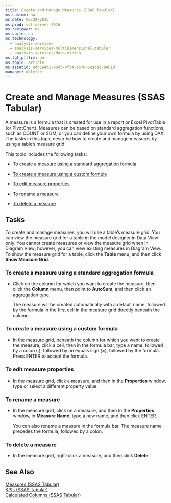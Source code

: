```yaml
---
title: Create and Manage Measures (SSAS Tabular)
ms.custom: na
ms.date: 06/29/2016
ms.prod: sql-server-2016
ms.reviewer: na
ms.suite: na
ms.technology: 
  - analysis-services
  - analysis-services/multidimensional-tabular
  - analysis-services/data-mining
ms.tgt_pltfrm: na
ms.topic: article
ms.assetid: edc1a4b2-96d3-4f34-bb70-6cacec79e819
manager: mblythe
---
```

# Create and Manage Measures (SSAS Tabular)
A measure is a formula that is created for use in a report or Excel PivotTable (or PivotChart). Measures can be based on standard aggregation functions, such as COUNT or SUM, or you can define your own formula by using DAX. The tasks in this topic describe how to create and manage measures by using a table’s measure grid.  
  
 This topic includes the following tasks:  
  
-   [To create a measure using a standard aggregation formula](#bkmk_create_stand)  
  
-   [To create a measure using a custom formula](#bkmk_create_custom)  
  
-   [To edit measure properties](#bkmk_edit)  
  
-   [To rename a measure](#bkmk_rename)  
  
-   [To delete a measure](#bkmk_delete)  
  
## Tasks  
 To create and manage measures, you will use a table’s measure grid. You can view the measure grid for a table in the model designer in Data View only. You cannot create measures or view the measure grid when in Diagram View; however, you can view existing measures in Diagram View. To show the measure grid for a table, click the **Table** menu, and then click **Show Measure Grid**.  
  
###  <a name="bkmk_create_stand"></a> To create a measure using a standard aggregation formula  
  
-   Click on the column for which you want to create the measure, then click the **Column** menu, then point to **AutoSum**, and then click an aggregation type.  
  
     The measure will be created automatically with a default name, followed by the formula in the first cell in the measure grid directly beneath the column.  
  
###  <a name="bkmk_create_custom"></a> To create a measure using a custom formula  
  
-   In the measure grid, beneath the column for which you want to create the measure, click a cell, then in the formula bar, type a name, followed by a colon (:), followed by an equals sign (=), followed by the formula. Press ENTER to accept the formula.  
  
###  <a name="bkmk_edit"></a> To edit measure properties  
  
-   In the measure grid, click a measure, and then In the **Properties** window, type or select a different property value.  
  
###  <a name="bkmk_rename"></a> To rename a measure  
  
-   In the measure grid, click on a measure, and then In the **Properties** window, in **Measure Name**, type a new name, and then click ENTER.  
  
     You can also rename a measure in the formula bar. The measure name precedes the formula, followed by a colon.  
  
###  <a name="bkmk_delete"></a> To delete a measure  
  
-   In the measure grid, right-click a measure, and then click **Delete**.  
  
## See Also  
 [Measures (SSAS Tabular)](../../Topics/TopicNameNotContainA/Measures--SSAS-Tabular-.md)   
 [KPIs (SSAS Tabular)](../../Topics/TopicNameNotContainA/KPIs--SSAS-Tabular-.md)   
 [Calculated Columns (SSAS Tabular)](../../Topics/TopicNameNotContainA/Calculated-Columns--SSAS-Tabular-.md)
